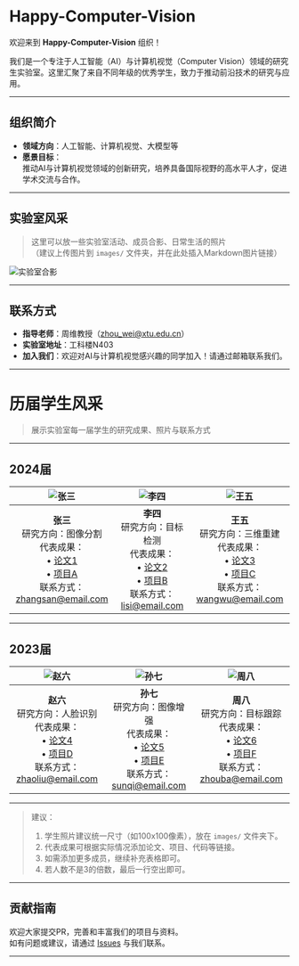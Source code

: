 # Happy-Computer-Vision

欢迎来到 **Happy-Computer-Vision** 组织！

我们是一个专注于人工智能（AI）与计算机视觉（Computer Vision）领域的研究生实验室。这里汇聚了来自不同年级的优秀学生，致力于推动前沿技术的研究与应用。

---

## 组织简介

- **领域方向**：人工智能、计算机视觉、大模型等
- **愿景目标**：  
  推动AI与计算机视觉领域的创新研究，培养具备国际视野的高水平人才，促进学术交流与合作。

---


## 实验室风采

> 这里可以放一些实验室活动、成员合影、日常生活的照片  
> （建议上传图片到 `images/` 文件夹，并在此处插入Markdown图片链接）

![实验室合影](images/lab_photo.jpg)

---

## 联系方式

- **指导老师**：周维教授（zhou_wei@xtu.edu.cn）
- **实验室地址**：工科楼N403
- **加入我们**：欢迎对AI与计算机视觉感兴趣的同学加入！请通过邮箱联系我们。

---

# 历届学生风采

> 展示实验室每一届学生的研究成果、照片与联系方式

---

## 2024届

| ![张三](images/zhangsan.jpg) | ![李四](images/lisi.jpg) | ![王五](images/wangwu.jpg) |
| :--------------------------: | :----------------------: | :------------------------: |
| **张三**<br>研究方向：图像分割<br>代表成果：<br>• [论文1](#)<br>• [项目A](#)<br>联系方式：zhangsan@email.com | **李四**<br>研究方向：目标检测<br>代表成果：<br>• [论文2](#)<br>• [项目B](#)<br>联系方式：lisi@email.com | **王五**<br>研究方向：三维重建<br>代表成果：<br>• [论文3](#)<br>• [项目C](#)<br>联系方式：wangwu@email.com |

---

## 2023届

| ![赵六](images/zhaoliu.jpg) | ![孙七](images/sunqi.jpg) | ![周八](images/zhouba.jpg) |
| :------------------------: | :----------------------: | :------------------------: |
| **赵六**<br>研究方向：人脸识别<br>代表成果：<br>• [论文4](#)<br>• [项目D](#)<br>联系方式：zhaoliu@email.com | **孙七**<br>研究方向：图像增强<br>代表成果：<br>• [论文5](#)<br>• [项目E](#)<br>联系方式：sunqi@email.com | **周八**<br>研究方向：目标跟踪<br>代表成果：<br>• [论文6](#)<br>• [项目F](#)<br>联系方式：zhouba@email.com |

---

> 建议：  
> 1. 学生照片建议统一尺寸（如100x100像素），放在 `images/` 文件夹下。  
> 2. 代表成果可根据实际情况添加论文、项目、代码等链接。  
> 3. 如需添加更多成员，继续补充表格即可。  
> 4. 若人数不是3的倍数，最后一行空出即可。

---

## 贡献指南

欢迎大家提交PR，完善和丰富我们的项目与资料。  
如有问题或建议，请通过 [Issues](https://github.com/SCS-HappyCV) 与我们联系。

---